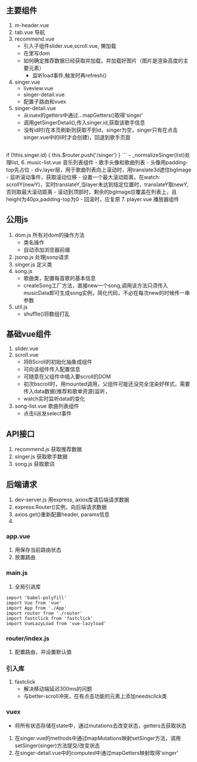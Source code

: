## 主要组件
1. m-header.vue
2. tab.vue 导航
3. recommend.vue
	- 引入子组件slider.vue,scroll.vue, 懒加载
	- 在<slider>里写dom
	- 如何确定推荐数据已经获取并加载，并加载好图片（图片是渲染高度的主要元素）
		- 监听<img>load事件,触发时再refresh()
4. singer.vue
	- liveview.vue
	- singer-detail.vue
	- 配置子路由和vuex
5. singer-detail.vue
	- 从vuex的getters中通过...mapGetters()取得'singer'
	- 调用getSingerDetail(),传入singer.id,获取该歌手信息
	- 没有id时(在本页刷新则获取不到id，singer为空，singer只有在点击singer.vue中的li时才会创建)，回退到歌手页面
	```
  if (!this.singer.id) {
    this.$router.push('/singer')
  }
	```	
	- _normalizeSinger(list)处理list,
6. music-list.vue 音乐列表组件
	- 歌手头像和歌曲列表
	- 头像用padding-top先占位
	- div.layer层，用于歌曲列表向上滚动时，用translate3d遮住bgImage
		- 监听滚动事件，获取滚动位移
		- 设置一个最大滚动距离，在watch: scrollY(newY)，实时translateY,当layer未达到指定位置时，translateY取newY,否则取最大滚动距离
		- 滚动到顶部时，剩余的bgImage应覆盖在列表上，且height为40px,padding-top为0
		- 回滚时，应复原
7. player.vue 播放器组件

## 公用js
1. dom.js 所有对dom的操作方法
	- 类名操作
	- 自动添加浏览器前缀
2. jsonp.js 处理jsonp请求
3. singer.js 定义类
4. song.js
	- 歌曲类，配置每首歌的基本信息
	- createSong工厂方法，直接new一个song,调用该方法只须传入musicData即可生成song实例，简化代码，不必在每次new的时候传一串参数
5. util.js
	- shuffle()将数组打乱

## 基础vue组件
1. slider.vue
2. scroll.vue
	- 将BScroll的初始化抽象成组件
	- 可向该组件传入配置信息
	- <slot>可随意在父组件中插入要scroll的DOM
	- 初次bscroll时，用mounted调用，父组件可能还没完全渲染好样式，需要传入data数据(推荐和歌单资源)监听，
	- watch实时监听data的变化
3. song-list.vue  歌曲列表组件
	- 点击li派发select事件

## API接口
1. recommend.js 获取推荐数据
2. singer.js 获取歌手数据
3. song.js  获取歌词

## 后端请求
1. dev-server.js 用express, axios库请后端请求数据
2. express.Router()实例，向后端请求数据
3. axios.get()重新配置header, params信息
4. 

### app.vue
1. 用<keep-alive>保存当前路由状态
2. 放置路由

### main.js
1. 全局引进库
```
import 'babel-polyfill'
import Vue from 'vue'
import App from './App'
import router from './router'
import fastclick from 'fastclick'
import VueLazyLoad from 'vue-lazyload'
```

### router/index.js
1. 配置路由，并设置默认值

### 引入库
1. fastclick
	- 解决移动端延迟300ms的问题
	- 与better-scroll冲突，在有点击功能的元素上添加needsclick类

### vuex
- 将所有状态存储在state中，通过mutations去改变状态，getters去获取状态
1. 在singer.vue的methods中通过mapMutations映射setSinger方法，调用setSinger(singer)方法提交/改变状态
2. 在singer-detail.vue中的computed中通过mapGetters映射取得'singer'